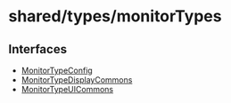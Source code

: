 # shared/types/monitorTypes

## Interfaces

- [MonitorTypeConfig](interfaces/MonitorTypeConfig.md)
- [MonitorTypeDisplayCommons](interfaces/MonitorTypeDisplayCommons.md)
- [MonitorTypeUICommons](interfaces/MonitorTypeUICommons.md)

